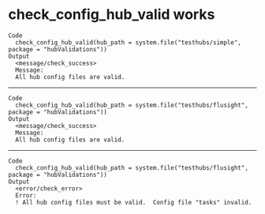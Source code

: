 # check_config_hub_valid works

    Code
      check_config_hub_valid(hub_path = system.file("testhubs/simple", package = "hubValidations"))
    Output
      <message/check_success>
      Message:
      All hub config files are valid.

---

    Code
      check_config_hub_valid(hub_path = system.file("testhubs/flusight", package = "hubValidations"))
    Output
      <message/check_success>
      Message:
      All hub config files are valid.

---

    Code
      check_config_hub_valid(hub_path = system.file("testhubs/flusight", package = "hubValidations"))
    Output
      <error/check_error>
      Error:
      ! All hub config files must be valid.  Config file "tasks" invalid.

